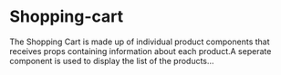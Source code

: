 # Shopping-cart
The Shopping Cart is made up of individual product components that receives props containing information about each product.A seperate component is used to display the list of the products…
